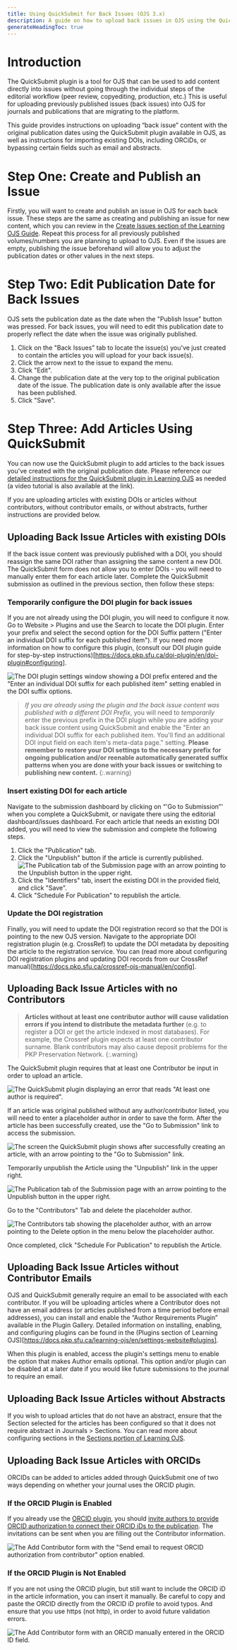 ```yaml
---
title: Using QuickSubmit for Back Issues (OJS 3.x)
description: A guide on how to upload back issues in OJS using the QuickSubmit plugin with original publication dates, existing DOIs, or without emails and abstracts.
generateHeadingToc: true
---
```


# Introduction
The QuickSubmit plugin is a tool for OJS that can be used to add content directly into issues without going through the individual steps of the editorial workflow (peer review, copyediting, production, etc.) This is useful for uploading previously published issues (back issues) into OJS for journals and publications that are migrating to the platform. 

This guide provides instructions on uploading “back issue” content with the original publication dates using the QuickSubmit plugin available in OJS, as well as instructions for importing existing DOIs, including ORCiDs, or bypassing certain fields such as email and abstracts.

# Step One: Create and Publish an Issue

Firstly, you will want to create and publish an issue in OJS for each back issue. These steps are the same as creating and publishing an issue for new content, which you can review in the [Create Issues section of the Learning OJS Guide](https://docs.pkp.sfu.ca/learning-ojs/3.3/en/production-publication#create-issue). Repeat this process for all previously published volumes/numbers you are planning to upload to OJS. Even if the issues are empty, publishing the issue beforehand will allow you to adjust the publication dates or other values in the next steps.

# Step Two: Edit Publication Date for Back Issues

OJS sets the publication date as the date when the "Publish Issue" button was pressed. For back issues, you will need to edit this publication date to properly reflect the date when the issue was originally published. 

1. Click on the "Back Issues" tab to locate the issue(s) you've just created to contain the articles you will upload for your back issue(s).
2. Click the arrow next to the issue to expand the menu.
3. Click "Edit".
4. Change the publication date at the very top to the original publication date of the issue. The publication date is only available after the issue has been published.
5. Click "Save". 

# Step Three: Add Articles Using QuickSubmit
You can now use the QuickSubmit plugin to add articles to the back issues you've created with the original publication date. Please reference our [detailed instructions for the QuickSubmit plugin in Learning OJS](https://docs.pkp.sfu.ca/learning-ojs/en/tools#quick-submit-plugin) as needed (a video tutorial is also available at the link).

If you are uploading articles with existing DOIs or articles without contributors, without contributor emails, or without abstracts, further instructions are provided below.

## Uploading Back Issue Articles with existing DOIs

If the back issue content was previously published with a DOI, you should reassign the same DOI rather than assigning the same content a new DOI. The QuickSubmit form does not allow you to enter DOIs - you will need to manually enter them for each article later. Complete the QuickSubmit submission as outlined in the previous section, then follow these steps:

### Temporarily configure the DOI plugin for back issues

If you are not already using the DOI plugin, you will need to configure it now. Go to Website > Plugins and use the Search to locate the DOI plugin. Enter your prefix and select the second option for the DOI Suffix pattern ("Enter an individual DOI suffix for each published item"). If you need more information on how to configure this plugin, (consult our DOI plugin guide for step-by-step instructions)[https://docs.pkp.sfu.ca/doi-plugin/en/doi-plugin#configuring].

![The DOI plugin settings window showing a DOI prefix entered and the "Enter an individual DOI suffix for each published item" setting enabled in the DOI suffix options.](./assets/backissues-doi-config.png)

> *If you are already using the plugin and the back issue content was published with a different DOI Prefix*, you will need to *temporarily* enter the previous prefix in the DOI plugin while you are adding your back issue content using QuickSubmit and enable the "Enter an individual DOI suffix for each published item. You'll find an additional DOI input field on each item's meta-data page." setting. **Please remember to restore your DOI settings to the necessary prefix for ongoing publication and/or reenable automatically generated suffix patterns when you are done with your back issues or switching to publishing new content.** 
{:.warning}

### Insert existing DOI for each article

Navigate to the submission dashboard by clicking on “'Go to Submission”' when you complete a QuickSubmit, or navigate there using the editorial dashboard/issues dashboard. For each article that needs an existing DOI added, you will need to view the submission and complete the following steps.

1. Click the "Publication" tab.
2. Click the "Unpublish" button if the article is currently published.
![The Publication tab of the Submission page with an arrow pointing to the Unpublish button in the upper right.](./assets/unpublish-button.png)
4. Click the "Identifiers" tab, insert the existing DOI in the provided field, and click "Save".
5. Click "Schedule For Publication" to republish the article.

### Update the DOI registration

Finally, you will need to update the DOI registration record so that the DOI is pointing to the new OJS version. Navigate to the appropriate DOI registration plugin (e.g. CrossRef) to update the DOI metadata by depositing the article to the registration service. You can (read more about configuring DOI registration plugins and updating DOI records from our CrossRef manual)[https://docs.pkp.sfu.ca/crossref-ojs-manual/en/config].

## Uploading Back Issue Articles with no Contributors

>  **Articles without at least one contributor author will cause validation errors if you intend to distribute the metadata further** (e.g. to register a DOI or get the article indexed in most databases). For example, the Crossref plugin expects at least one contributor surname. Blank contributors may also cause deposit problems for the PKP Preservation Network.
{:.warning}

The QuickSubmit plugin requires that at least one Contributor be input in order to upload an article. 

![The QuickSubmit plugin displaying an error that reads "At least one author is required".](./assets/no-contributor-error.png)

If an article was original published without any author/contributor listed, you will need to enter a placeholder author in order to save the form. After the article has been successfully created, use the "Go to Submission" link to access the submission.

![The screen the QuickSubmit plugin shows after successfully creating an article, with an arrow pointing to the "Go to Submission" link.](./assets/go-to-submission-link.png)

Temporarily unpublish the Article using the "Unpublish" link in the upper right.

![The Publication tab of the Submission page with an arrow pointing to the Unpublish button in the upper right.](./assets/unpublish-button.png)

Go to the "Contributors" Tab and delete the placeholder author.

![The Contributors tab showing the placeholder author, with an arrow pointing to the Delete option in the menu below the placeholder author.](./assets/delete-contributor.png)

Once completed, click "Schedule For Publication" to republish the Article.

## Uploading Back Issue Articles without Contributor Emails

OJS and QuickSubmit generally require an email to be associated with each contributor. If you will be uploading articles where a Contributor does not have an email address (or articles published from a time period before email addresses), you can install and enable the “Author Requirements Plugin” available in the Plugin Gallery. Detailed information on installing, enabling, and configuring plugins can be found in the (Plugins section of Learning OJS)[https://docs.pkp.sfu.ca/learning-ojs/en/settings-website#plugins]. 

When this plugin is enabled, access the plugin's settings menu to enable the option that makes Author emails optional. This option and/or plugin can be disabled at a later date if you would like future submissions to the journal to require an email.

## Uploading Back Issue Articles without Abstracts

If you wish to upload articles that do not have an abstract, ensure that the Section selected for the articles has been configured so that it does not require abstract in Journals > Sections. You can read more about configuring sections in the [Sections portion of Learning OJS](https://docs.pkp.sfu.ca/learning-ojs/3.3/en/journal-setup#sections).

## Uploading Back Issue Articles with ORCIDs

ORCIDs can be added to articles added through QuickSubmit one of two ways depending on whether your journal uses the ORCID plugin.

### If the ORCID Plugin is Enabled

If you already use the [ORCID plugin](https://docs.pkp.sfu.ca/orcid/en/), you should [invite authors to provide ORCID authorization to connect their ORCID iDs to the publication](https://docs.pkp.sfu.ca/orcid/en/using-plugin#editors-can-invite-contributors-to-connect-their-orcid-ids-to-the-publication). The invitations can be sent when you are filling out the Contributor information. 

![The Add Contributor form with the "Send email to request ORCID authorization from contributor" option enabled.](./assets/orcid-plugin-enabled.png)

### If the ORCID Plugin is Not Enabled

If you are not using the ORCID plugin, but still want to include the ORCID iD in the article information, you can insert it manually.  Be careful to copy and paste the ORCID directly from the ORCID iD profile to avoid typos. And ensure that you use https (not http), in order to avoid future validation errors. 

![The Add Contributor form with an ORCID manually entered in the ORCID ID field.](./assets/orcid-plugin-enabled.png)
